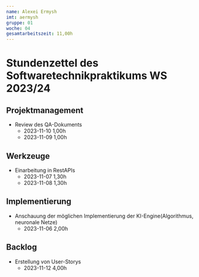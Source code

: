 ```yaml
---
name: Alexei Ermysh
imt: aermysh
gruppe: 01
woche: 04
gesamtarbeitszeit: 11,00h
---
```


# Stundenzettel des Softwaretechnikpraktikums WS 2023/24

## Projektmanagement
- Review des QA-Dokuments
    - 2023-11-10 1,00h
    - 2023-11-09 1,00h
## Werkzeuge
- Einarbeitung in RestAPIs
    - 2023-11-07 1,30h
    - 2023-11-08 1,30h
## Implementierung
- Anschauung der möglichen Implementierung der KI-Engine(Algorithmus, neuronale Netze)
    - 2023-11-06 2,00h

## Backlog 
- Erstellung von User-Storys
    - 2023-11-12 4,00h
